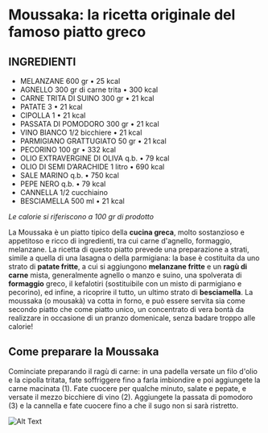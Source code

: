 # Moussaka: la ricetta originale del famoso piatto greco

## INGREDIENTI

* MELANZANE 600 gr • 25 kcal
* AGNELLO 300 gr di carne trita • 300 kcal
* CARNE TRITA DI SUINO 300 gr • 21 kcal
* PATATE 3 • 21 kcal
* CIPOLLA 1 • 21 kcal
* PASSATA DI POMODORO 300 gr • 21 kcal
* VINO BIANCO 1/2 bicchiere • 21 kcal
* PARMIGIANO GRATTUGIATO 50 gr • 21 kcal
* PECORINO 100 gr • 332 kcal
* OLIO EXTRAVERGINE DI OLIVA q.b. • 79 kcal
* OLIO DI SEMI D’ARACHIDE 1 litro • 690 kcal
* SALE MARINO q.b. • 750 kcal
* PEPE NERO q.b. • 79 kcal
* CANNELLA 1/2 cucchiaino
* BESCIAMELLA 500 ml • 21 kcal

*Le calorie si riferiscono a 100 gr di prodotto*

La Moussaka è un piatto tipico della **cucina greca**, molto sostanzioso e appetitoso e ricco di ingredienti, tra cui carne d'agnello, formaggio, melanzane. La ricetta di questo piatto prevede una preparazione a strati, simile a quella di una lasagna o della parmigiana: la base è costituita da uno strato di **patate fritte**, a cui si aggiungono **melanzane fritte** e un **ragù di carne** mista, generalmente agnello o manzo e suino, una spolverata di **formaggio** greco, il kefalotiri (sostituibile con un misto di parmigiano e pecorino), ed infine, a ricoprire il tutto, un ultimo strato di **besciamella**. La moussaka (o mousakà) va cotta in forno, e può essere servita sia come secondo piatto che come piatto unico, un concentrato di vera bontà da realizzare in occasione di un pranzo domenicale, senza badare troppo alle calorie!

## Come preparare la Moussaka

Cominciate preparando il ragù di carne: in una padella versate un filo d'olio e la cipolla tritata, fate soffriggere fino a farla imbiondire e poi aggiungete la carne macinata (1). Fate cuocere per qualche minuto, salate e pepate, e versate il mezzo bicchiere di vino (2). Aggiungete la passata di pomodoro (3) e la cannella e fate cuocere fino a che il sugo non si sarà ristretto.

![Alt Text](https://staticfanpage.akamaized.net/wp-content/uploads/sites/21/2017/04/moussaka-tagliare-a-fette-servire.jpg)
